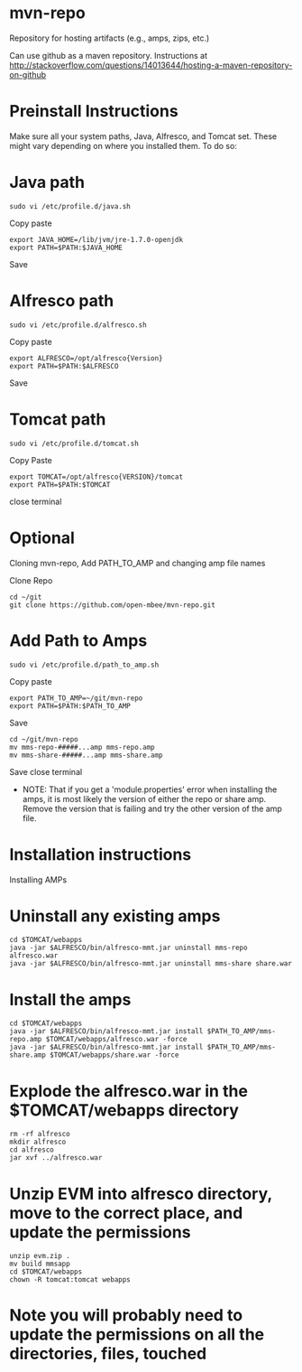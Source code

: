 mvn-repo
========

Repository for hosting artifacts (e.g., amps, zips, etc.)

Can use github as a maven repository. Instructions at http://stackoverflow.com/questions/14013644/hosting-a-maven-repository-on-github

Preinstall Instructions
=======================
Make sure all your system paths, Java, Alfresco, and Tomcat set. These might vary depending on where you installed them.
To do so:

# Java path    

    sudo vi /etc/profile.d/java.sh

Copy paste

    export JAVA_HOME=/lib/jvm/jre-1.7.0-openjdk
    export PATH=$PATH:$JAVA_HOME

Save

# Alfresco path

    sudo vi /etc/profile.d/alfresco.sh

Copy paste

    export ALFRESCO=/opt/alfresco{Version}
    export PATH=$PATH:$ALFRESCO

Save

# Tomcat path

    sudo vi /etc/profile.d/tomcat.sh

Copy Paste

    export TOMCAT=/opt/alfresco{VERSION}/tomcat
    export PATH=$PATH:$TOMCAT

close terminal

# Optional
Cloning mvn-repo, Add PATH_TO_AMP and changing amp file names

Clone Repo

    cd ~/git
    git clone https://github.com/open-mbee/mvn-repo.git

# Add Path to Amps

    sudo vi /etc/profile.d/path_to_amp.sh
Copy paste

    export PATH_TO_AMP=~/git/mvn-repo
    export PATH=$PATH:$PATH_TO_AMP

Save

    cd ~/git/mvn-repo
    mv mms-repo-#####...amp mms-repo.amp
    mv mms-share-#####...amp mms-share.amp


Save
close terminal

* NOTE: That if you get a 'module.properties' error when installing the amps, it is most likely the version of either the repo or share amp. Remove the version that is failing and try the other version of the amp file.


Installation instructions
=========================

Installing AMPs

# Uninstall any existing amps
    cd $TOMCAT/webapps
    java -jar $ALFRESCO/bin/alfresco-mmt.jar uninstall mms-repo alfresco.war
    java -jar $ALFRESCO/bin/alfresco-mmt.jar uninstall mms-share share.war
# Install the amps
    cd $TOMCAT/webapps
    java -jar $ALFRESCO/bin/alfresco-mmt.jar install $PATH_TO_AMP/mms-repo.amp $TOMCAT/webapps/alfresco.war -force
    java -jar $ALFRESCO/bin/alfresco-mmt.jar install $PATH_TO_AMP/mms-share.amp $TOMCAT/webapps/share.war -force
# Explode the alfresco.war in the $TOMCAT/webapps directory
    rm -rf alfresco
    mkdir alfresco
    cd alfresco
    jar xvf ../alfresco.war
# Unzip EVM into alfresco directory, move to the correct place, and update the permissions
    unzip evm.zip .
    mv build mmsapp
    cd $TOMCAT/webapps
    chown -R tomcat:tomcat webapps
# Note you will probably need to update the permissions on all the directories, files, touched
